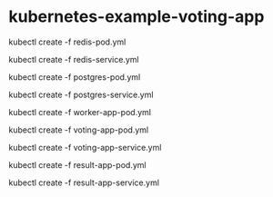 # kubernetes-example-voting-app

kubectl create -f redis-pod.yml

kubectl create -f redis-service.yml

kubectl create -f postgres-pod.yml

kubectl create -f postgres-service.yml

kubectl create -f worker-app-pod.yml

kubectl create -f voting-app-pod.yml

kubectl create -f voting-app-service.yml

kubectl create -f result-app-pod.yml

kubectl create -f result-app-service.yml
